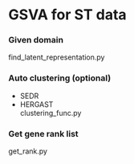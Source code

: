 # GSVA for ST data
### Given domain
find_latent_representation.py
### Auto clustering (optional)
- SEDR
- HERGAST  
clustering_func.py 
### Get gene rank list
get_rank.py
